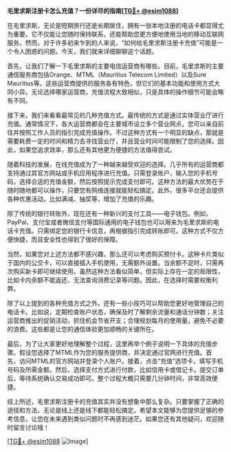 **毛里求斯注册卡怎么充值？一份详尽的指南[[TG💪+ @esim1088](https://t.me/s/esim1088)]**

在毛里求斯，无论是短期旅行还是长期居住，拥有一张本地注册的电话卡都显得尤为重要。它不仅能让您随时保持联系，还能帮助您更方便地使用当地的移动互联网服务。然而，对于许多初来乍到的人来说，“如何给毛里求斯注册卡充值”可能是一个令人困惑的问题。今天，我们就来详细聊聊这个话题。

首先，让我们了解一下毛里求斯的主要电信运营商有哪些。目前，毛里求斯的主要通信服务商包括Orange、MTML（Mauritius Telecom Limited）以及Sure Mauritius等。这些运营商提供的服务各有特色，但它们的基本功能和使用方式大同小异。无论选择哪家运营商，充值流程大致相似，只是具体的操作细节可能会略有不同。

接下来，我们来看看最常见的几种充值方式。最传统的方式是通过实体营业厅进行充值。通常情况下，各大运营商都会在主要城市设立多个营业网点，您可以亲自前往并按照工作人员的指引完成充值操作。不过这种方式有一个明显的缺点，那就是需要耗费一定的时间和精力去寻找营业厅，并且营业时间可能限制了您的选择。因此，如果您追求效率，那么还有其他更为便捷的方法值得尝试。

随着科技的发展，在线充值成为了一种越来越受欢迎的选择。几乎所有的运营商都支持通过其官方网站或手机应用程序进行充值。只需登录账户，输入您的手机号码，选择合适的充值金额，然后按照提示完成支付即可。这种方法的最大优势在于随时随地都可以操作，只要您有网络连接就能轻松搞定。此外，很多平台还会提供各种优惠活动，比如满减、抽奖等，增加了充值的乐趣。

除了传统的银行转账外，现在还有一种新兴的支付工具——电子钱包。例如，PayPal、支付宝或者微信支付等国际通用的电子钱包也可以用来为毛里求斯的电话卡充值。只需绑定您的银行卡信息，再根据指引完成转账即可。这种方式不仅方便快捷，而且安全性也得到了很好的保障。

当然，如果您对上述方法都不感兴趣，那么还可以考虑购买预付卡。这种卡片类似于国内的公交卡，可以直接插入手机使用，无需额外设置。当余额不足时，只需再次购买新卡即可继续使用。虽然这种方法看似简单，但实际上存在一定的局限性，比如卡内余额不能返还、无法查询消费记录等问题。因此，在选择时需要权衡利弊。

除了以上提到的各种充值方式之外，还有一些小技巧可以帮助您更好地管理自己的电话卡。比如说，定期检查账户状态，确保及时了解剩余流量和通话分钟数；关注运营商推出的促销活动，抓住机会节省开支；合理规划每月的使用量，避免不必要的浪费。这些都是让您的通信体验更加顺畅的关键所在。

最后，为了让大家更好地理解整个过程，这里再举个例子说明一下具体的充值步骤。假设您选择了MTML作为您的服务提供商，并决定通过官网进行充值。首先，访问MTML的官方网站并登录个人账户。接着，点击“充值”选项卡，填写手机号码及所需金额。然后，选择支付方式进行付款，比如信用卡或借记卡。提交订单后，等待系统确认交易成功即可。整个过程大概只需要几分钟时间，非常高效便捷。

综上所述，毛里求斯注册卡的充值其实并没有想象中那么复杂。只要掌握了正确的途径和方法，无论是线上还是线下都能轻松搞定。希望本文能够为您提供足够的参考信息，让您在未来遇到类似问题时不再感到迷茫。如果您还有其他疑问，欢迎随时留言讨论哦！

[[TG💪+ @esim1088](https://t.me/s/esim1088) ![Image](https://i.postimg.cc/4NQfJmqS/Snipaste-2025-05-13-00-14-12.png)]